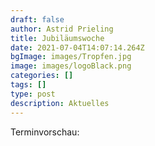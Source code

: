 ```yaml
---
draft: false
author: Astrid Prieling
title: Jubiläumswoche
date: 2021-07-04T14:07:14.264Z
bgImage: images/Tropfen.jpg
image: images/logoBlack.png
categories: []
tags: []
type: post
description: Aktuelles
---
```

Terminvorschau: